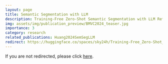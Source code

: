 ```yaml
---
layout: page
title: Semantic Segmentation with LLM
description: Training-Free Zero-Shot Semantic Segmentation with LLM Refinement
img: assets/img/publication_preview/BMVC2024_teaser.jpg
importance: 3
category: research
related_publications: Huang2024SemSegLLM
redirect: https://huggingface.co/spaces/sky24h/Training-Free_Zero-Shot_Semantic_Segmentation_with_LLM_Refinement
---
```


If you are not redirected, please click [here](https://huggingface.co/spaces/sky24h/Training-Free_Zero-Shot_Semantic_Segmentation_with_LLM_Refinement).